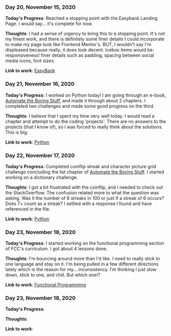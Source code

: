 ### Day 20, November 15, 2020

**Today's Progress**: Reached a stopping point with the Easybank Landing Page. I would say... it's complete for now.

**Thoughts**: I had a sense of urgency to bring this to a stopping point. It's not my finest work, and there is definitely some finer details I could incorporate to make my page look like Frontend Mentor's. BUT, I wouldn't say I'm displeased because really, it does look decent. Icebox items would be: responsiveness! finer details such as padding, spacing between social media icons, font sizes.

**Link to work**: [EasyBank](https://github.com/jdemarc/easybank-landing)

### Day 21, November 16, 2020

**Today's Progress**: I worked on Python today! I am going through an e-book, [Automate the Boring Stuff](https://automatetheboringstuff.com/), and made it through about 2 chapters. I completed two challenges and made some good progress on the third.

**Thoughts**: I believe that I spent my time very well today. I would read a chapter and attempt to do the coding 'projects'. There are no answers to the projects (that I know of), so I was forced to really think about the solutions. This is big.

**Link to work**: [Python](https://github.com/jdemarc/100-days-of-code/tree/main/py-atbs)

### Day 22, November 17, 2020

**Today's Progress**: Completed coinflip streak and character picture grid challenge concluding the list chapter of [Automate the Boring Stuff](https://automatetheboringstuff.com/). I started working on a dictionary challenge.

**Thoughts**: I got a bit frustrated with the coinflip, and I needed to check out the StackOverflow. The confusion related more to what the question was asking. Was it the number of 6 streaks in 100 or just if a streak of 6 occurs? Does 7+ count as a streak? I settled with a response I found and have referenced in the file.

**Link to work**: [Python](https://github.com/jdemarc/100-days-of-code/tree/main/py-atbs)

### Day 23, November 18, 2020

**Today's Progress**: I started working on the functional programming section of FCC's curriculum. I got about 4 lessons done.

**Thoughts**: I'm bouncing around more than I'd like. I need to really stick to one language and stay on it. I'm being pulled in a few different directions lately which is the reason for my... inconsistency. I'm thinking I just slow down, stick to one, and chill. But which one!?

**Link to work**: [Functional Programming](https://github.com/jdemarc/100-days-of-code/tree/main/fun-prog/lessons)

### Day 23, November 18, 2020

**Today's Progress**:

**Thoughts**:

**Link to work**:
